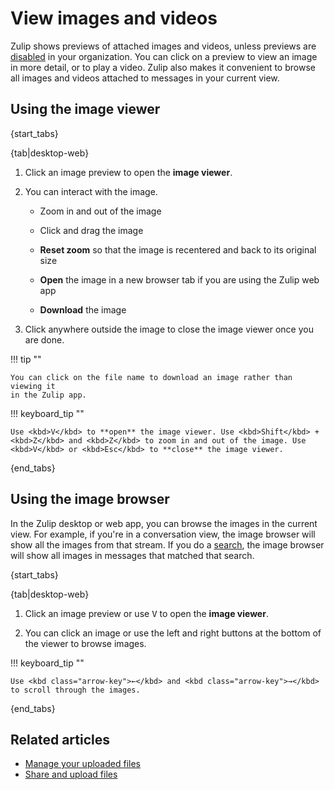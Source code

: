 # View images and videos

Zulip shows previews of attached images and videos, unless previews are
[disabled](/help/allow-image-link-previews) in your organization. You
can click on a preview to view an image in more detail, or to play a
video. Zulip also makes it convenient to browse all images and videos
attached to messages in your current view.

## Using the image viewer

{start_tabs}

{tab|desktop-web}

1. Click an image preview to open the **image viewer**.

1. You can interact with the image.

    * Zoom in and out of the image

    * Click and drag the image

    * **Reset zoom** so that the image is recentered and back to its original size

    * **Open** the image in a new browser tab if you are using the Zulip web app

    * **Download** the image

1. Click anywhere outside the image to close the image viewer once you are done.

!!! tip ""

    You can click on the file name to download an image rather than viewing it
    in the Zulip app.

!!! keyboard_tip ""

    Use <kbd>V</kbd> to **open** the image viewer. Use <kbd>Shift</kbd> +
    <kbd>Z</kbd> and <kbd>Z</kbd> to zoom in and out of the image. Use
    <kbd>V</kbd> or <kbd>Esc</kbd> to **close** the image viewer.

{end_tabs}

## Using the image browser

In the Zulip desktop or web app, you can browse the images in the current view.
For example, if you're in a conversation view, the image browser will show all
the images from that stream. If you do a [search](/help/search-for-messages),
the image browser will show all images in messages that matched that search.

{start_tabs}

{tab|desktop-web}

1. Click an image preview or use <kbd>V</kbd> to open the **image viewer**.

1. You can click an image or use the left and right buttons at the bottom of
   the viewer to browse images.

!!! keyboard_tip ""

    Use <kbd class="arrow-key">←</kbd> and <kbd class="arrow-key">→</kbd>
    to scroll through the images.

{end_tabs}

## Related articles

* [Manage your uploaded files](/help/manage-your-uploaded-files)
* [Share and upload files](/help/share-and-upload-files)
